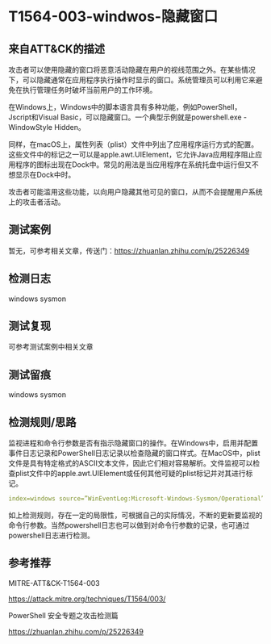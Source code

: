 # T1564-003-windwos-隐藏窗口

## 来自ATT&CK的描述


攻击者可以使用隐藏的窗口将恶意活动隐藏在用户的视线范围之外。在某些情况下，可以隐藏通常在应用程序执行操作时显示的窗口。系统管理员可以利用它来避免在执行管理任务时破坏当前用户的工作环境。

在Windows上，Windows中的脚本语言具有多种功能，例如PowerShell，Jscript和Visual Basic，可以隐藏窗口。一个典型示例就是powershell.exe -WindowStyle Hidden。

同样，在macOS上，属性列表（plist）文件中列出了应用程序运行方式的配置。这些文件中的标记之一可以是apple.awt.UIElement，它允许Java应用程序阻止应用程序的图标出现在Dock中。常见的用法是当应用程序在系统托盘中运行但又不想显示在Dock中时。

攻击者可能滥用这些功能，以向用户隐藏其他可见的窗口，从而不会提醒用户系统上的攻击者活动。

## 测试案例

暂无，可参考相关文章，传送门：<https://zhuanlan.zhihu.com/p/25226349>

## 检测日志

windows sysmon

## 测试复现

可参考测试案例中相关文章

## 测试留痕

windows sysmon

## 检测规则/思路

监视进程和命令行参数是否有指示隐藏窗口的操作。在Windows中，启用并配置事件日志记录和PowerShell日志记录以检查隐藏的窗口样式。在MacOS中，plist文件是具有特定格式的ASCII文本文件，因此它们相对容易解析。文件监视可以检查plist文件中的apple.awt.UIElement或任何其他可疑的plist标记并对其进行标记。

```yml
index=windows source=”WinEventLog:Microsoft-Windows-Sysmon/Operational” (EventCode=1 Image=”*\\powershell.exe” CommandLine=”*-WindowStyle Hidden*”)
```

如上检测规则，存在一定的局限性，可根据自己的实际情况，不断的更新要监视的命令行参数。当然powershell日志也可以做到对命令行参数的记录，也可通过powershell日志进行检测。

## 参考推荐

MITRE-ATT&CK-T1564-003

<https://attack.mitre.org/techniques/T1564/003/>

PowerShell 安全专题之攻击检测篇

<https://zhuanlan.zhihu.com/p/25226349>

